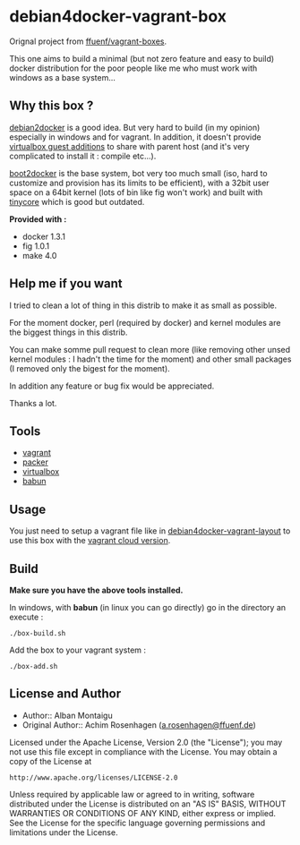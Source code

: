 debian4docker-vagrant-box
=========================

Orignal project from [ffuenf/vagrant-boxes](https://github.com/ffuenf/vagrant-boxes). 

This one aims to build a minimal (but not zero feature and easy to build) docker distribution for the poor people like me who must work with windows as a base system...

Why this box ?
--------------

[debian2docker](https://github.com/unclejack/debian2docker) is a good idea. But very hard to build (in my opinion) especially in windows and for vagrant. In addition, it doesn't provide [virtualbox guest additions](https://www.virtualbox.org/manual/ch04.html) to share with parent host (and it's very complicated to install it : compile etc...).

[boot2docker](https://github.com/boot2docker/boot2docker) is the base system, bot very too much small (iso, hard to customize and provision has its limits to be efficient), with a 32bit user space on a 64bit kernel (lots of bin like fig won't work) and built with [tinycore](http://distro.ibiblio.org/tinycorelinux/) which is good but outdated.

**Provided with :**

* docker 1.3.1
* fig 1.0.1
* make 4.0

Help me if you want
-------------------

I tried to clean a lot of thing in this distrib to make it as small as possible. 

For the moment docker, perl (required by docker) and kernel modules are the biggest things in this distrib.

You can make somme pull request to clean more (like removing other unsed kernel modules : I hadn't the time for the moment) and other small packages (I removed only the bigest for the moment).

In addition any feature or bug fix would be appreciated.

Thanks a lot.

Tools
-----

* [vagrant](http://vagrantup.com)
* [packer](http://packer.io)
* [virtualbox](https://www.virtualbox.org/)
* [babun](http://babun.github.io/)

Usage
-----

You just need to setup a vagrant file like in [debian4docker-vagrant-layout](https://github.com/AlbanMontaigu/debian4docker-vagrant-layout) to use this box with the [vagrant cloud version](https://vagrantcloud.com/AlbanMontaigu/boxes/debian4docker).

Build
-----

**Make sure you have the above tools installed.**

In windows, with **babun** (in linux you can go directly) go in the directory an execute :

```
./box-build.sh
```

Add the box to your vagrant system :

```
./box-add.sh
```

License and Author
------------------

* Author:: Alban Montaigu
* Original Author:: Achim Rosenhagen (a.rosenhagen@ffuenf.de)

Licensed under the Apache License, Version 2.0 (the "License");
you may not use this file except in compliance with the License.
You may obtain a copy of the License at

    http://www.apache.org/licenses/LICENSE-2.0

Unless required by applicable law or agreed to in writing, software
distributed under the License is distributed on an "AS IS" BASIS,
WITHOUT WARRANTIES OR CONDITIONS OF ANY KIND, either express or implied.
See the License for the specific language governing permissions and
limitations under the License.
